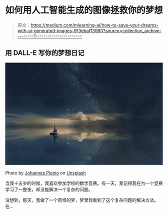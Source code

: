 # 如何用人工智能生成的图像拯救你的梦想

> 原文：<https://medium.com/mlearning-ai/how-to-save-your-dreams-with-ai-generated-images-913ebaf13980?source=collection_archive---------1----------------------->

## 用 DALL-E 写你的梦想日记

![](img/07a8a39d47df6dcae0644e320f156080.png)

Photo by [Johannes Plenio](https://unsplash.com/@jplenio?utm_source=unsplash&utm_medium=referral&utm_content=creditCopyText) on [Unsplash](https://unsplash.com/s/photos/dreams?utm_source=unsplash&utm_medium=referral&utm_content=creditCopyText)

当我十五岁的时候，我喜欢参加学校的数学竞赛。有一天，我记得我在为一个竞赛学习了一整夜，却没能解决一个复杂的问题。

没想到，那天，我做了一个奇怪的梦，梦里我看到了这个复杂问题的解决方法。在…